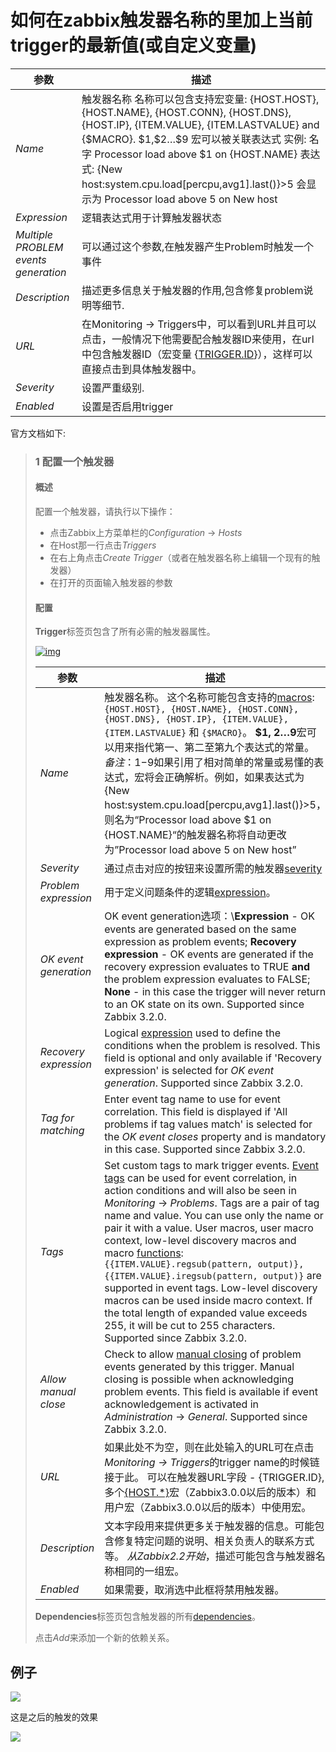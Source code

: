 # 如何在zabbix触发器名称的里加上当前trigger的最新值(或自定义变量)

| 参数                                 | 描述                                                         |
| ------------------------------------ | ------------------------------------------------------------ |
| *Name*                               | 触发器名称 名称可以包含支持宏变量: {HOST.HOST}, {HOST.NAME}, {HOST.CONN}, {HOST.DNS}, {HOST.IP}, {ITEM.VALUE}, {ITEM.LASTVALUE} and \{$MACRO\}.                         \$1,\$2…\$9 宏可以被关联表达式                                                                                                                          实例: 名字 Processor load above \$1 on {HOST.NAME} 表达式: {New host:system.cpu.load[percpu,avg1].last()}>5 会显示为 Processor load above 5 on New host |
| *Expression*                         | 逻辑表达式用于计算触发器状态                                 |
| *Multiple PROBLEM events generation* | 可以通过这个参数,在触发器产生Problem时触发一个事件           |
| *Description*                        | 描述更多信息关于触发器的作用,包含修复problem说明等细节.      |
| *URL*                                | 在Monitoring → Triggers中，可以看到URL并且可以点击，一般情况下他需要配合触发器ID来使用，在url中包含触发器ID（宏变量 {[TRIGGER.ID](http://trigger.id/)}），这样可以直接点击到具体触发器中。 |
| *Severity*                           | 设置严重级别.                                                |
| *Enabled*                            | 设置是否启用trigger                                          |





官方文档如下:



> ### 1 配置一个触发器
>
>
>
> #### 概述
>
> 配置一个触发器，请执行以下操作：
>
> - 点击Zabbix上方菜单栏的*Configuration* → *Hosts*
> - 在Host那一行点击*Triggers*
> - 在右上角点击*Create Trigger*（或者在触发器名称上编辑一个现有的触发器）
> - 在打开的页面输入触发器的参数
>
> #### 配置
>
> **Trigger**标签页包含了所有必需的触发器属性。
>
> [![img](https://www.zabbix.com/documentation/3.4/_media/zh/manual/config/triggers/trigger.png)](https://www.zabbix.com/documentation/3.4/_detail/zh/manual/config/triggers/trigger.png?id=zh%3Amanual%3Aconfig%3Atriggers%3Atrigger)
>
> | 参数                  | 描述                                                         |
> | --------------------- | ------------------------------------------------------------ |
> | *Name*                | 触发器名称。 这个名称可能包含支持的[macros](https://www.zabbix.com/documentation/3.4/manual/appendix/macros/supported_by_location):`{HOST.HOST}, {HOST.NAME}, {HOST.CONN}, {HOST.DNS}, {HOST.IP}, {ITEM.VALUE},{ITEM.LASTVALUE}` 和 `{$MACRO}`。 **$1, $2…$9**宏可以用来指代第一、第二至第九个表达式的常量。 *备注*：$1-$9如果引用了相对简单的常量或易懂的表达式，宏将会正确解析。例如，如果表达式为{New host:system.cpu.load[percpu,avg1].last()}>5，则名为“Processor load above $1 on {HOST.NAME}“的触发器名称将自动更改为”Processor load above 5 on New host” |
> | *Severity*            | 通过点击对应的按钮来设置所需的触发器[severity](https://www.zabbix.com/documentation/3.4/zh/manual/config/triggers/severity) |
> | *Problem expression*  | 用于定义问题条件的逻辑[expression](https://www.zabbix.com/documentation/3.4/zh/manual/config/triggers/expression)。 |
> | *OK event generation* | OK event generation选项：\\**Expression** - OK events are generated based on the same expression as problem events; **Recovery expression** - OK events are generated if the recovery expression evaluates to TRUE **and** the problem expression evaluates to FALSE; **None** - in this case the trigger will never return to an OK state on its own. Supported since Zabbix 3.2.0. |
> | *Recovery expression* | Logical [expression](https://www.zabbix.com/documentation/3.4/zh/manual/config/triggers/expression) used to define the conditions when the problem is resolved. This field is optional and only available if 'Recovery expression' is selected for *OK event generation*. Supported since Zabbix 3.2.0. |
> | *Tag for matching*    | Enter event tag name to use for event correlation. This field is displayed if 'All problems if tag values match' is selected for the *OK event closes* property and is mandatory in this case. Supported since Zabbix 3.2.0. |
> | *Tags*                | Set custom tags to mark trigger events. [Event tags](https://www.zabbix.com/documentation/3.4/manual/config/triggers/event_tags) can be used for event correlation, in action conditions and will also be seen in *Monitoring* → *Problems*. Tags are a pair of tag name and value. You can use only the name or pair it with a value. User macros, user macro context, low-level discovery macros and macro [functions](https://www.zabbix.com/documentation/3.4/manual/config/macros/macro_functions): `{{ITEM.VALUE}.regsub(pattern, output)}, {{ITEM.VALUE}.iregsub(pattern, output)}` are supported in event tags. Low-level discovery macros can be used inside macro context. If the total length of expanded value exceeds 255, it will be cut to 255 characters. Supported since Zabbix 3.2.0. |
> | *Allow manual close*  | Check to allow [manual closing](https://www.zabbix.com/documentation/3.4/manual/config/events/manual_close) of problem events generated by this trigger. Manual closing is possible when acknowledging problem events. This field is available if event acknowledgement is activated in *Administration* → *General*.  Supported since Zabbix 3.2.0. |
> | *URL*                 | 如果此处不为空，则在此处输入的URL可在点击*Monitoring → Triggers*的trigger name的时候链接于此。 可以在触发器URL字段 - {TRIGGER.ID}, 多个[{HOST.*}](https://www.zabbix.com/documentation/3.4/manual/appendix/macros/supported_by_location)宏（Zabbix3.0.0以后的版本）和用户宏（Zabbix3.0.0以后的版本）中使用宏。 |
> | *Description*         | 文本字段用来提供更多关于触发器的信息。可能包含修复特定问题的说明、相关负责人的联系方式等。 *从Zabbix2.2开始*，描述可能包含与触发器名称相同的一组宏。 |
> | *Enabled*             | 如果需要，取消选中此框将禁用触发器。                         |
>
> **Dependencies**标签页包含触发器的所有[dependencies](https://www.zabbix.com/documentation/3.4/zh/manual/config/triggers/dependencies)。
>
> 点击*Add*来添加一个新的依赖关系。



## 例子

![](H:\桌面\study-video-cutpicture\触发器名字带变量设置.png)



这是之后的触发的效果

![](H:\桌面\study-video-cutpicture\zabbix触发器带变量触发效果显示.png)